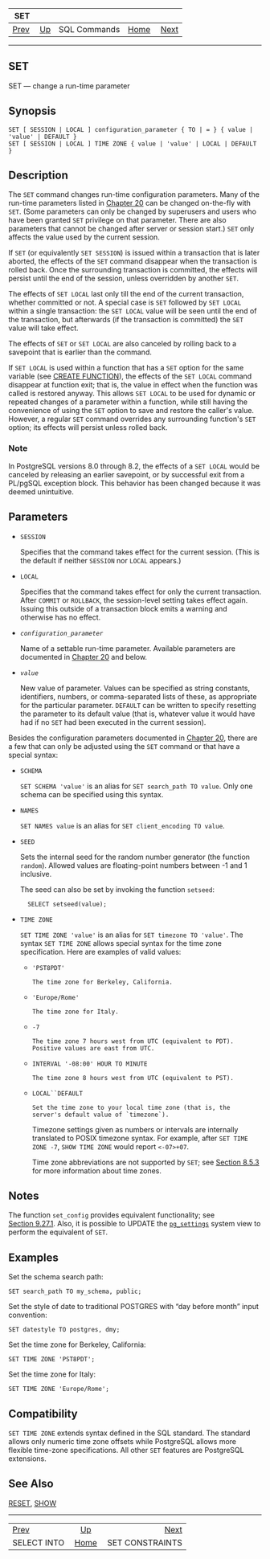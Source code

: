 <!--?xml version="1.0" encoding="UTF-8" standalone="no"?-->

|                     SET                    |                                        |              |                                                       |                                                     |
| :----------------------------------------: | :------------------------------------- | :----------: | ----------------------------------------------------: | --------------------------------------------------: |
| [Prev](sql-selectinto.html "SELECT INTO")  | [Up](sql-commands.html "SQL Commands") | SQL Commands | [Home](index.html "PostgreSQL 17devel Documentation") |  [Next](sql-set-constraints.html "SET CONSTRAINTS") |

***

## SET

SET — change a run-time parameter

## Synopsis

    SET [ SESSION | LOCAL ] configuration_parameter { TO | = } { value | 'value' | DEFAULT }
    SET [ SESSION | LOCAL ] TIME ZONE { value | 'value' | LOCAL | DEFAULT }

## Description

The `SET` command changes run-time configuration parameters. Many of the run-time parameters listed in [Chapter 20](runtime-config.html "Chapter 20. Server Configuration") can be changed on-the-fly with `SET`. (Some parameters can only be changed by superusers and users who have been granted `SET` privilege on that parameter. There are also parameters that cannot be changed after server or session start.) `SET` only affects the value used by the current session.

If `SET` (or equivalently `SET SESSION`) is issued within a transaction that is later aborted, the effects of the `SET` command disappear when the transaction is rolled back. Once the surrounding transaction is committed, the effects will persist until the end of the session, unless overridden by another `SET`.

The effects of `SET LOCAL` last only till the end of the current transaction, whether committed or not. A special case is `SET` followed by `SET LOCAL` within a single transaction: the `SET LOCAL` value will be seen until the end of the transaction, but afterwards (if the transaction is committed) the `SET` value will take effect.

The effects of `SET` or `SET LOCAL` are also canceled by rolling back to a savepoint that is earlier than the command.

If `SET LOCAL` is used within a function that has a `SET` option for the same variable (see [CREATE FUNCTION](sql-createfunction.html "CREATE FUNCTION")), the effects of the `SET LOCAL` command disappear at function exit; that is, the value in effect when the function was called is restored anyway. This allows `SET LOCAL` to be used for dynamic or repeated changes of a parameter within a function, while still having the convenience of using the `SET` option to save and restore the caller's value. However, a regular `SET` command overrides any surrounding function's `SET` option; its effects will persist unless rolled back.

### Note

In PostgreSQL versions 8.0 through 8.2, the effects of a `SET LOCAL` would be canceled by releasing an earlier savepoint, or by successful exit from a PL/pgSQL exception block. This behavior has been changed because it was deemed unintuitive.

## Parameters

* `SESSION`

    Specifies that the command takes effect for the current session. (This is the default if neither `SESSION` nor `LOCAL` appears.)

* `LOCAL`

    Specifies that the command takes effect for only the current transaction. After `COMMIT` or `ROLLBACK`, the session-level setting takes effect again. Issuing this outside of a transaction block emits a warning and otherwise has no effect.

* *`configuration_parameter`*

    Name of a settable run-time parameter. Available parameters are documented in [Chapter 20](runtime-config.html "Chapter 20. Server Configuration") and below.

* *`value`*

    New value of parameter. Values can be specified as string constants, identifiers, numbers, or comma-separated lists of these, as appropriate for the particular parameter. `DEFAULT` can be written to specify resetting the parameter to its default value (that is, whatever value it would have had if no `SET` had been executed in the current session).

Besides the configuration parameters documented in [Chapter 20](runtime-config.html "Chapter 20. Server Configuration"), there are a few that can only be adjusted using the `SET` command or that have a special syntax:

* `SCHEMA`

    `SET SCHEMA 'value'` is an alias for `SET search_path TO value`. Only one schema can be specified using this syntax.

* `NAMES`

    `SET NAMES value` is an alias for `SET client_encoding TO value`.

* `SEED`

    Sets the internal seed for the random number generator (the function `random`). Allowed values are floating-point numbers between -1 and 1 inclusive.

    The seed can also be set by invoking the function `setseed`:

        SELECT setseed(value);

* `TIME ZONE`

    `SET TIME ZONE 'value'` is an alias for `SET timezone TO 'value'`. The syntax `SET TIME ZONE` allows special syntax for the time zone specification. Here are examples of valid values:

  * `'PST8PDT'`

        The time zone for Berkeley, California.

  * `'Europe/Rome'`

        The time zone for Italy.

  * `-7`

        The time zone 7 hours west from UTC (equivalent to PDT). Positive values are east from UTC.

  * `INTERVAL '-08:00' HOUR TO MINUTE`

        The time zone 8 hours west from UTC (equivalent to PST).

  * `LOCAL``DEFAULT`

        Set the time zone to your local time zone (that is, the server's default value of `timezone`).

    Timezone settings given as numbers or intervals are internally translated to POSIX timezone syntax. For example, after `SET TIME ZONE -7`, `SHOW TIME ZONE` would report `<-07>+07`.

    Time zone abbreviations are not supported by `SET`; see [Section 8.5.3](datatype-datetime.html#DATATYPE-TIMEZONES "8.5.3. Time Zones") for more information about time zones.

## Notes

The function `set_config` provides equivalent functionality; see [Section 9.27.1](functions-admin.html#FUNCTIONS-ADMIN-SET "9.27.1. Configuration Settings Functions"). Also, it is possible to UPDATE the [`pg_settings`](view-pg-settings.html "54.24. pg_settings") system view to perform the equivalent of `SET`.

## Examples

Set the schema search path:

    SET search_path TO my_schema, public;

Set the style of date to traditional POSTGRES with “day before month” input convention:

    SET datestyle TO postgres, dmy;

Set the time zone for Berkeley, California:

    SET TIME ZONE 'PST8PDT';

Set the time zone for Italy:

    SET TIME ZONE 'Europe/Rome';

## Compatibility

`SET TIME ZONE` extends syntax defined in the SQL standard. The standard allows only numeric time zone offsets while PostgreSQL allows more flexible time-zone specifications. All other `SET` features are PostgreSQL extensions.

## See Also

[RESET](sql-reset.html "RESET"), [SHOW](sql-show.html "SHOW")

***

|                                            |                                                       |                                                     |
| :----------------------------------------- | :---------------------------------------------------: | --------------------------------------------------: |
| [Prev](sql-selectinto.html "SELECT INTO")  |         [Up](sql-commands.html "SQL Commands")        |  [Next](sql-set-constraints.html "SET CONSTRAINTS") |
| SELECT INTO                                | [Home](index.html "PostgreSQL 17devel Documentation") |                                     SET CONSTRAINTS |
